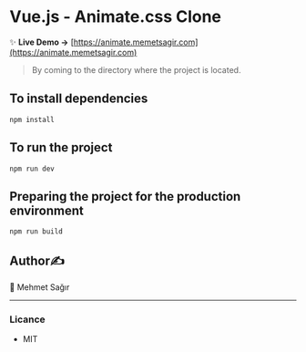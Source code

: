 # Vue.js - Animate.css Clone

✨ **Live Demo ->** [https://animate.memetsagir.com](https://animate.memetsagir.com)
> By coming to the directory where the project is located.
## To install dependencies
```
npm install
```
## To run the project
```
npm run dev
```
## Preparing the project for the production environment
```
npm run build
```

## Author✍️
👤 Mehmet Sağır

___

### Licance
* MIT

